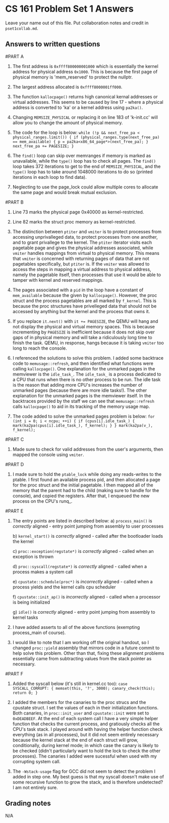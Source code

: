CS 161 Problem Set 1 Answers
============================
Leave your name out of this file. Put collaboration notes and credit in
`pset1collab.md`.

Answers to written questions
----------------------------

#PART A
1. The first address is `0xffff800000001000` which is essentially the kernel address for physical address `0x1000`. This is because the first page of physical memory is 'mem_reserved' to protect the nullptr.

2. The largest address allocated is `0xffff8000001ff000`.

3. The function `kallocpage()` returns high canonical kernal addresses or virtual addresses. This seems to be caused by line 17 - where a physical address is converted to 'ka' or a kernel address using `pa2ka()`.

4. Changing `MEMSIZE_PHYSICAL` or replacing it on line 183 of 'k-init.cc' will allow you to change the amount of physical memory.

5. The code for the loop is below:
	`while (!p && next_free_pa < physical_ranges.limit()) {
	    if (physical_ranges.type(next_free_pa) == mem_available) {
	        p = pa2ka<x86_64_page*>(next_free_pa);
	    }
	    next_free_pa += PAGESIZE;
	}`

6. The `find()` loop can skip over memranges if memory is marked as unavailable, while the `type()` loop has to check all pages. The `find()` loop takes 372 iterations to get to the end of `MEMSIZE_PHYSICAL`, and the `type()` loop has to take around 1048000 iterations to do so (printed iterations in each loop to find data).

7. Neglecting to use the page_lock could allow multiple cores to allocate the same page and would break mutual exclusion. 

#PART B
1. Line 73 marks the physical page 0x40000 as kernel-restricted.

2. Line 82 marks the struct proc memory as kernel-restricted. 

3. The distinction between `ptiter` and `vmiter` is to protect processes from accessing unprivalleged data, to protect processes from one another, and to grant privallege to the kernel. The `ptiter` iterator visits each pagetable page and gives the physical addresses associated, while `vmiter` handles mappings from virtual to physical memory. This means that `vmiter` is concerned with returning pages of data that are not pagetables specifically, but `ptiter` is. If the `vmiter` was allowed to access the steps in mapping a virtual address to physical address, namely the pagetable itself, then processes that use it would be able to tamper with kernel and reserved mappings. 

4. The pages associated with a `pid` in the loop have a constant of `mem_available` because the given by `kallocpage()`. However, the proc struct and the process pagetables are all marked by `f_kernel`. This is because the proc structures have privelleged data that should not be accessed by anything but the kernel and the process that owns it. 

5. If you replace `it.next()` with `it += PAGESIZE`, the QEMU will hang and not display the physical and virtual memory spaces. This is because incrementing by `PAGESIZE` is inefficient because it does not skip over gaps of in physical memory and will take a ridiculously long time to finish the task. QEMU, in response, hangs because it is taking `vmiter` too long to reach the console.

6. I referenced the solutions to solve this problem. I added some backtrace code to `memusage::refresh`, and then identified what functions were calling `kallocpage()`. One explanation for the unmarked pages in the memviewer is the `idle_task_`. The `idle_task_` is a process dedicated to a CPU that runs when there is no other process to be run. The idle task is the reason that adding more CPU's increases the number of unmarked pages (because there are more idle tasks!). The other explanation for the unmarked pages is the memviewer itself. In the backtraces provided by the staff we can see that `memusage::refresh` calls `kallocpage()` to aid in its tracking of the memory usage map. 

7. The code added to solve the unmarked pages problem is below:
	`for (int i = 0; i < ncpu; ++i) {
	    if (cpus[i].idle_task_) {
	        mark(ka2pa(cpus[i].idle_task_), f_kernel);
	    }
	}
	mark(ka2pa(v_), f_kernel);`

#PART C
1. Made sure to check for valid addresses from the user's arguments, then mapped the console using `vmiter`. 

#PART D
1. I made sure to hold the `ptable_lock` while doing any reads-writes to the ptable. I first found an available process pid, and then allocated a page for the proc struct and the initial pagetable. I then mapped all of the memory that the parent had to the child (making sure to handle for the console), and copied the registers. After that, I enqueued the new process on the CPU's runq_.

#PART E
1. The entry points are listed in described below:
	a) `process_main()` is *correctly* aligned
    	- entry point jumping from assembly to user processes

	b) `kernel_start()` is *correctly* aligned
    	- called after the bootloader loads the kernel

	c) `proc::exception(regstate*)` is *correctly* aligned
    	- called when an exception is thrown

	d) `proc::syscall(regstate*)` is *correctly* aligned
    	- called when a process makes a system call

	e) `cpustate::schedule(proc*)` is *incorrectly* aligned
    	- called when a process yields and the kernel calls cpu scheduler

	f) `cpustate::init_ap()` is *incorrectly* aligned
    	- called when a processor is being initialized

	g) `idle()` is *correctly* aligned
    	- entry point jumping from assembly to kernel tasks

2. I have added asserts to all of the above functions (exempting process_main of course). 

3. I would like to note that I am working off the original handout, so I changed `proc::yield` assembly that mirrors code in a future commit to help solve this problem. Other than that, fixing these alignment problems essentially came from subtracting values from the stack pointer as necessary. 

#PART F
1. Added the syscall below (it's still in kernel.cc too):
	`case SYSCALL_CORRUPT: {
        memset(this, '?', 3000);
        canary_check(this);
        return 0;
    }`

2. I added the members for the canaries to the proc strucs and the cpustate struct. I set the values of each in their initialization functions. Both canaries, in `proc::init_user` and `cpustate::init` were set to `0xDEADBEEF`. At the end of each system call I have a very simple helper function that checks the current process, and gratiously checks all the CPU's task stack. I played around with having the helper function check everything (as in all processes), but it did not seem entirely necessary because the kernel stack at the end of each struct will grow, conditionally, during kernel mode; in which case the canary is likely to be checked (didn't particularly want to hold the lock to check the other processes). The canaries I added were sucessful when used with my corrupting system call.

3. The `-Wstack-usage` flag for GCC did not seem to detect the problem I added in step one. My best guess is that my syscall doesn't make use of some recursive function to grow the stack, and is therefore undetected? I am not entirely sure. 

Grading notes
-------------
N/A
